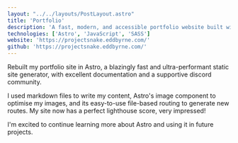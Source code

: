 ```yaml
---
layout: "../../layouts/PostLayout.astro"
title: 'Portfolio'
description: 'A fast, modern, and accessible portfolio website built with Astro.'
technologies: ['Astro', 'JavaScript', 'SASS']
website: 'https://projectsnake.eddbyrne.com/'
github: 'https://projectsnake.eddbyrne.com/'
---
```


Rebuilt my portfolio site in Astro, a blazingly fast and ultra-performant static site generator, with excellent documentation and a supportive discord community.

I used markdown files to write my content, Astro's image component to optimise my images, and its easy-to-use file-based routing to generate new routes. My site now has a perfect lighthouse score, very impressed!

I'm excited to continue learning more about Astro and using it in future projects.
